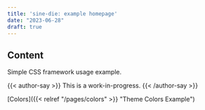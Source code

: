```yaml
---
title: 'sine-die: example homepage'
date: "2023-06-28"
draft: true
---
```


## Content

Simple CSS framework usage example.

{{< author-say >}}
This is a work-in-progress.
{{< /author-say >}}

[Colors]({{< relref "/pages/colors" >}} "Theme Colors Example")
